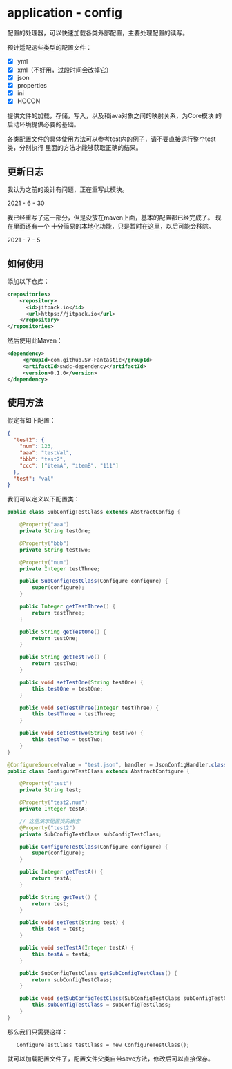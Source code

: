 # application - config


配置的处理器，可以快速加载各类外部配置，主要处理配置的读写。


预计适配这些类型的配置文件：


 - [x] yml
 - [x] xml（不好用，过段时间会改掉它）
 - [x] json
 - [x] properties
 - [x] ini
 - [x] HOCON

提供文件的加载，存储，写入，以及和java对象之间的映射关系，为Core模块
的启动环境提供必要的基础。

各类配置文件的具体使用方法可以参考test内的例子，请不要直接运行整个test类，分别执行
里面的方法才能够获取正确的结果。

## 更新日志

我认为之前的设计有问题，正在重写此模块。 

2021 - 6 - 30

我已经重写了这一部分，但是没放在maven上面，基本的配置都已经完成了。 现在里面还有一个
十分简易的本地化功能，只是暂时在这里，以后可能会移除。

2021 - 7 - 5


## 如何使用
添加以下仓库：
```xml
<repositories>
	<repository>
	  <id>jitpack.io</id>
	  <url>https://jitpack.io</url>
	</repository>
</repositories>
```
然后使用此Maven：
```xml
<dependency>
	 <groupId>com.github.SW-Fantastic</groupId>
	 <artifactId>swdc-dependency</artifactId>
	 <version>0.1.0</version>
</dependency>
```

## 使用方法

假定有如下配置：
```json
{
  "test2": {
    "num": 123,
    "aaa": "testVal",
    "bbb": "test2",
    "ccc": ["itemA", "itemB", "111"]
  },
  "test": "val"
}

```
我们可以定义以下配置类：

```java
public class SubConfigTestClass extends AbstractConfig {

    @Property("aaa")
    private String testOne;

    @Property("bbb")
    private String testTwo;

    @Property("num")
    private Integer testThree;

    public SubConfigTestClass(Configure configure) {
        super(configure);
    }

    public Integer getTestThree() {
        return testThree;
    }

    public String getTestOne() {
        return testOne;
    }

    public String getTestTwo() {
        return testTwo;
    }

    public void setTestOne(String testOne) {
        this.testOne = testOne;
    }

    public void setTestThree(Integer testThree) {
        this.testThree = testThree;
    }

    public void setTestTwo(String testTwo) {
        this.testTwo = testTwo;
    }
}

@ConfigureSource(value = "test.json", handler = JsonConfigHandler.class)
public class ConfigureTestClass extends AbstractConfigure {

    @Property("test")
    private String test;

    @Property("test2.num")
    private Integer testA;

    // 这里演示配置类的嵌套
    @Property("test2")
    private SubConfigTestClass subConfigTestClass;

    public ConfigureTestClass(Configure configure) {
        super(configure);
    }

    public Integer getTestA() {
        return testA;
    }

    public String getTest() {
        return test;
    }

    public void setTest(String test) {
        this.test = test;
    }

    public void setTestA(Integer testA) {
        this.testA = testA;
    }

    public SubConfigTestClass getSubConfigTestClass() {
        return subConfigTestClass;
    }

    public void setSubConfigTestClass(SubConfigTestClass subConfigTestClass) {
        this.subConfigTestClass = subConfigTestClass;
    }
}
```

那么我们只需要这样：
```
   ConfigureTestClass testClass = new ConfigureTestClass();
```
就可以加载配置文件了，配置文件父类自带save方法，修改后可以直接保存。